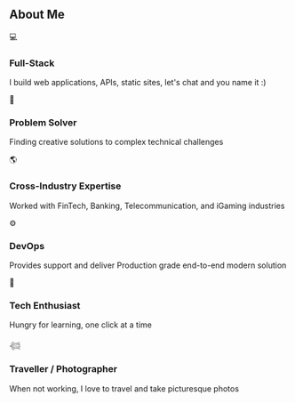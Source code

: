 <!-- ---
title: About Me
--->

<!-- About Me Section -->
<section id="about-me" class="section about-section">
  <div class="section-content">
    <h2 class="section-heading">About Me</h2>
    <div class="about-content">
      <!-- <div class="about-text">
        <p>
          I started my professional career in an Australian IT-solution company based in Manila. 
          We build loan origination systems using SmallTalk (a language developed by Alan Kay, the founder of OOP). 
          I honed my skills on OOP foundations and business analysis.
        </p>
        <p>
          After years of experience, I moved to Singapore and worked in French Investment Bank. We build in-house solutions for corporate clients; migrated monoliths into microservices,
          favored Test driven development, and containerised applications. 
          I got promoted as Technical Lead and embrace continous learning since then.
        </p>
         <p>
          Following years of professional growth, I moved to a new industry, Telecommunications. 
          It's a Singapore company that co-owns many Telco-companies in Asia. 
          I worked on Orchestration projects that supports 5G Technology.
        </p>
         <p>
          Fast forward to today, I moved to Estonia and currently working in the iGaming industry. 
          We build responsible and engaging games that are performant and highly scalable.
        </p>
      </div> -->
      <div class="about-highlights">
        <div class="highlight-item">
          <span class="highlight-icon">💻</span>
          <h3>Full-Stack</h3>
          <p>I build web applications, APIs, static sites, let's chat and you name it :)</p>
        </div>
        <div class="highlight-item">
          <span class="highlight-icon">🚀</span>
          <h3>Problem Solver</h3>
          <p>Finding creative solutions to complex technical challenges</p>
        </div>
        <div class="highlight-item">
          <span class="highlight-icon">🌎</span>
          <h3>Cross-Industry Expertise</h3>
          <p>Worked with FinTech, Banking, Telecommunication, and iGaming industries</p>
        </div>
      </div>
      <div class="about-highlights">
        <div class="highlight-item">
          <span class="highlight-icon">⚙️</span>
          <h3>DevOps</h3>
          <p>Provides support and deliver Production grade end-to-end modern solution</p>
        </div>
        <div class="highlight-item">
          <span class="highlight-icon">🤖</span>
          <h3>Tech Enthusiast</h3>
          <p>Hungry for learning, one click at a time</p>
        </div>
        <div class="highlight-item">
          <span class="highlight-icon">𓆉</span>
          <h3>Traveller / Photographer</h3>
          <p>When not working, I love to travel and take picturesque photos</p>
        </div>
      </div>
    </div>
  </div>
</section>
